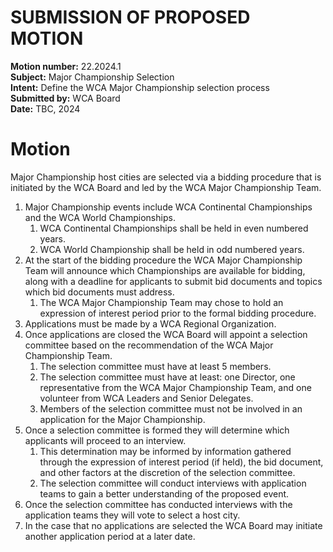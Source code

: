 # SUBMISSION OF PROPOSED MOTION

**Motion number:** 22.2024.1  
**Subject:** Major Championship Selection  
**Intent:** Define the WCA Major Championship selection process  
**Submitted by:** WCA Board  
**Date:** TBC, 2024

# Motion

Major Championship host cities are selected via a bidding procedure that is initiated by the WCA Board and led by the WCA Major Championship Team. 

1. Major Championship events include WCA Continental Championships and the WCA World Championships.
   1. WCA Continental Championships shall be held in even numbered years.
   2. WCA World Championship shall be held in odd numbered years.
2. At the start of the bidding procedure the WCA Major Championship Team will announce which Championships are available for bidding, along with a deadline for applicants to submit bid documents and topics which bid documents must address.
   1. The WCA Major Championship Team may chose to hold an expression of interest period prior to the formal bidding procedure.
3. Applications must be made by a WCA Regional Organization.
4. Once applications are closed the WCA Board will appoint a selection committee based on the recommendation of the WCA Major Championship Team.
   1. The selection committee must have at least 5 members.
   2. The selection committee must have at least: one Director, one representative from the WCA Major Championship Team, and one volunteer from WCA Leaders and Senior Delegates.
   3. Members of the selection committee must not be involved in an application for the Major Championship.
5. Once a selection committee is formed they will determine which applicants will proceed to an interview.
   1. This determination may be informed by information gathered through the expression of interest period (if held), the bid document, and other factors at the discretion of the selection committee.
   2. The selection committee will conduct interviews with application teams to gain a better understanding of the proposed event.
6. Once the selection committee has conducted interviews with the application teams they will vote to select a host city.
7. In the case that no applications are selected the WCA Board may initiate another application period at a later date.
